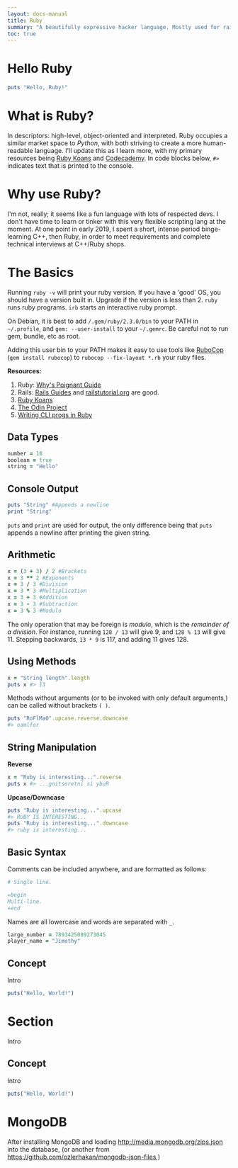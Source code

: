 ```yaml
---
layout: docs-manual
title: Ruby
summary: "A beautifully expressive hacker language. Mostly used for rails."
toc: true
---
```


# Hello Ruby

```ruby
puts "Hello, Ruby!"
```

# What is Ruby?

In descriptors: high-level, object-oriented and interpreted. Ruby occupies a similar market space to _Python_, with both striving to create a more human-readable language. I'll update this as I learn more, with my primary resources being [Ruby Koans](http://rubykoans.com/) and [Codecademy](https://www.codecademy.com/courses/learn-ruby). In code blocks below, `#>` indicates text that is printed to the console.

# Why use Ruby?

I'm not, really; it seems like a fun language with lots of respected devs. I don't have time to learn or tinker with this very flexible scripting lang at the moment. At one point in early 2019, I spent a short, intense period binge-learning C++, then Ruby, in order to meet requirements and complete technical interviews at C++/Ruby shops.

# The Basics

Running `ruby -v` will print your ruby version. If you have a 'good' OS, you should have a version built in. Upgrade if the version is less than 2. `ruby` runs ruby programs. `irb` starts an interactive ruby prompt.

On Debian, it is best to add `/.gem/ruby/2.3.0/bin` to your PATH in `~/.profile`, and `gem: --user-install` to your `~/.gemrc`. Be careful not to run gem, bundle, etc as root.

Adding this user bin to your PATH makes it easy to use tools like [RuboCop](https://rubocop.readthedocs.io/en/latest/) (`gem install rubocop`) to `rubocop --fix-layout *.rb` your ruby files.

**Resources:**

1. Ruby: [Why's Poignant Guide](https://poignant.guide/book/)
1. Rails: [Rails Guides](https://guides.rubyonrails.org/) and [railstutorial.org](https://www.railstutorial.org/book/beginning) are good.
1. [Ruby Koans](http://rubykoans.com/)
1. [The Odin Project](https://www.theodinproject.com/courses)
1. [Writing CLI progs in Ruby](https://www.honeybadger.io/blog/writing-command-line-apps-in-ruby/)

## Data Types

```ruby
number = 18
boolean = true
string = "Hello"
```

## Console Output

```ruby
puts "String" #Appends a newline
print "String"
```

`puts` and `print` are used for output, the only difference being that `puts` appends a newline after printing the given string.

## Arithmetic

```ruby
x = (3 + 3) / 2 #Brackets
x = 3 ** 2 #Exponents
x = 3 / 3 #Division
x = 3 * 3 #Multiplication
x = 3 + 3 #Addition
x = 3 - 3 #Subtraction
x = 3 % 3 #Modulo
```

The only operation that may be foreign is _modulo_, which is the _remainder of a division_. For instance, running `128 / 13` will give 9, and `128 % 13` will give 11. Stepping backwards, `13 * 9` is 117, and adding 11 gives 128.

## Using Methods

```ruby
x = "String length".length
puts x #> 13
```

Methods without arguments (or to be invoked with only default arguments,) can be called without brackets `( )`.

```ruby
puts "RoFlMaO".upcase.reverse.downcase
#> oamlfor
```

## String Manipulation

**Reverse**

```ruby
x = "Ruby is interesting...".reverse
puts x #> ...gnitseretni si ybuR
```

**Upcase/Downcase**

```ruby
puts "Ruby is interesting...".upcase
#> RUBY IS INTERESTING...
puts "Ruby is interesting...".downcase
#> ruby is interesting...
```

## Basic Syntax

Comments can be included anywhere, and are formatted as follows:

```ruby
# Single line.

=begin
Multi-line.
=end
```

Names are all lowercase and words are separated with `_`.

```ruby
large_number = 7893425089273045
player_name = "Jimothy"
```

## Concept

Intro

```ruby
puts("Hello, World!")
```

# Section

Intro

## Concept

Intro

```ruby
puts("Hello, World!")
```

# MongoDB

After installing MongoDB and loading <http://media.mongodb.org/zips.json> into the database, (or another from <https://github.com/ozlerhakan/mongodb-json-files>,)

<!--
# Section
Intro

## Concept
Intro
```ruby
puts("Hello, World!")
```
-->

